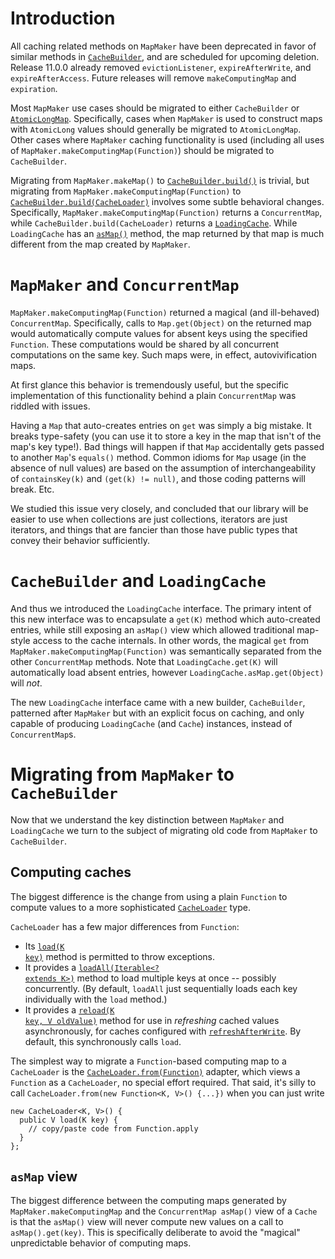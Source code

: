 # Introduction #

All caching related methods on `MapMaker` have been deprecated in favor of similar methods in <a href='http://docs.guava-libraries.googlecode.com/git-history/release/javadoc/com/google/common/cache/CacheBuilder.html'><code>CacheBuilder</code></a>, and are scheduled for upcoming deletion. Release 11.0.0 already removed `evictionListener`, `expireAfterWrite`, and `expireAfterAccess`. Future releases will remove `makeComputingMap` and `expiration`.

Most `MapMaker` use cases should be migrated to either `CacheBuilder` or <a href='http://docs.guava-libraries.googlecode.com/git-history/release/javadoc/com/google/common/util/concurrent/AtomicLongMap.html'><code>AtomicLongMap</code></a>. Specifically, cases when `MapMaker` is used to construct maps with `AtomicLong` values should generally be migrated to `AtomicLongMap`. Other cases where `MapMaker` caching functionality is used (including all uses of `MapMaker.makeComputingMap(Function)`) should be migrated to `CacheBuilder`.

Migrating from `MapMaker.makeMap()` to <a href='http://docs.guava-libraries.googlecode.com/git-history/release/javadoc/com/google/common/cache/CacheBuilder.html#build()'><code>CacheBuilder.build()</code></a> is trivial, but migrating from `MapMaker.makeComputingMap(Function)` to <a href='http://docs.guava-libraries.googlecode.com/git-history/release/javadoc/com/google/common/cache/CacheBuilder.html#build(com.google.common.cache.CacheLoader)'><code>CacheBuilder.build(CacheLoader)</code></a> involves some subtle behavioral changes. Specifically, `MapMaker.makeComputingMap(Function)` returns a `ConcurrentMap`, while `CacheBuilder.build(CacheLoader)` returns a <a href='http://docs.guava-libraries.googlecode.com/git-history/release/javadoc/com/google/common/cache/LoadingCache.html'><code>LoadingCache</code></a>. While `LoadingCache` has an <a href='http://docs.guava-libraries.googlecode.com/git-history/release/javadoc/com/google/common/cache/LoadingCache.html#asMap()'><code>asMap()</code></a> method, the map returned by that map is much different from the map created by `MapMaker`.

# `MapMaker` and `ConcurrentMap` #

`MapMaker.makeComputingMap(Function)` returned a magical (and ill-behaved) `ConcurrentMap`. Specifically, calls to `Map.get(Object)` on the returned map would automatically compute values for absent keys using the specified `Function`. These computations would be shared by all concurrent computations on the same key. Such maps were, in effect, autovivification maps.

At first glance this behavior is tremendously useful, but the specific implementation of this functionality behind a plain `ConcurrentMap` was riddled with issues.

Having a `Map` that auto-creates entries on `get` was simply a big mistake. It breaks type-safety (you can use it to store a key in the map that isn't of the map's key type!). Bad things will happen if that `Map` accidentally gets passed to another `Map`'s `equals()` method.  Common idioms for `Map` usage (in the absence of null values) are based on the assumption of interchangeability of `containsKey(k)` and `(get(k) != null)`, and those coding patterns will break. Etc.

We studied this issue very closely, and concluded that our library will be easier to use when collections are just collections, iterators are just iterators, and things that are fancier than those have public types that convey their behavior sufficiently.

# `CacheBuilder` and `LoadingCache` #

And thus we introduced the `LoadingCache` interface. The primary intent of this new interface was to encapsulate a `get(K)` method which auto-created entries, while still exposing an `asMap()` view which allowed traditional map-style access to the cache internals. In other words, the magical `get` from `MapMaker.makeComputingMap(Function)` was semantically separated from the other `ConcurrentMap` methods. Note that `LoadingCache.get(K)` will automatically load absent entries, however `LoadingCache.asMap.get(Object)` will _not_.

The new `LoadingCache` interface came with a new builder, `CacheBuilder`, patterned after `MapMaker` but with an explicit focus on caching, and only capable of producing `LoadingCache` (and `Cache`) instances, instead of `ConcurrentMap`s.

# Migrating from `MapMaker` to `CacheBuilder` #

Now that we understand the key distinction between `MapMaker` and `LoadingCache` we turn to the subject of migrating old code from `MapMaker` to `CacheBuilder`.

## Computing caches ##

The biggest difference is the change from using a plain `Function` to compute values to a more sophisticated <a href='http://docs.guava-libraries.googlecode.com/git-history/release/javadoc/com/google/common/cache/CacheLoader.html'><code>CacheLoader</code></a> type.

`CacheLoader` has a few major differences from `Function`:

  * Its <a href='http://docs.guava-libraries.googlecode.com/git-history/release/javadoc/com/google/common/cache/CacheLoader.html#load(K)'><code>load(K key)</code></a> method is permitted to throw exceptions.
  * It provides a <a href='http://docs.guava-libraries.googlecode.com/git-history/release/javadoc/com/google/common/cache/CacheLoader.html#loadAll(java.lang.Iterable)'><code>loadAll(Iterable&lt;? extends K&gt;)</code></a> method to load multiple keys at once -- possibly concurrently.  (By default, `loadAll` just sequentially loads each key individually with the `load` method.)
  * It provides a <a href='http://docs.guava-libraries.googlecode.com/git-history/release/javadoc/com/google/common/cache/CacheLoader.html#reload(K, V)'><code>reload(K key, V oldValue)</code></a> method for use in _refreshing_ cached values asynchronously, for caches configured with <a href='http://docs.guava-libraries.googlecode.com/git-history/release/javadoc/com/google/common/cache/CacheBuilder.html#refreshAfterWrite(long, java.util.concurrent.TimeUnit)'><code>refreshAfterWrite</code></a>.  By default, this synchronously calls `load`.

The simplest way to migrate a `Function`-based computing map to a `CacheLoader` is the <a href='http://docs.guava-libraries.googlecode.com/git-history/release/javadoc/com/google/common/cache/CacheLoader.html#from(com.google.common.base.Function)'><code>CacheLoader.from(Function)</code></a> adapter, which views a `Function` as a `CacheLoader`, no special effort required.  That said, it's silly to call `CacheLoader.from(new Function<K, V>() {...})` when you can just write

```
new CacheLoader<K, V>() {
  public V load(K key) {
    // copy/paste code from Function.apply
  }
};
```

## `asMap` view ##
The biggest difference between the computing maps generated by `MapMaker.makeComputingMap` and the `ConcurrentMap asMap()` view of a `Cache` is that the `asMap()` view will never compute new values on a call to `asMap().get(key)`.  This is specifically deliberate to avoid the "magical" unpredictable behavior of computing maps.